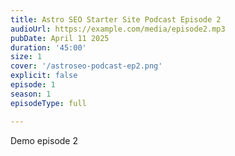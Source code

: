 ```yaml
---
title: Astro SEO Starter Site Podcast Episode 2
audioUrl: https://example.com/media/episode2.mp3
pubDate: April 11 2025
duration: '45:00'
size: 1
cover: '/astroseo-podcast-ep2.png'
explicit: false
episode: 1
season: 1
episodeType: full

---
```

Demo episode 2